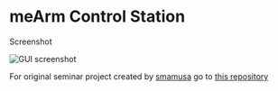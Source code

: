# meArm Control Station


Screenshot

![GUI screenshot](gui1.PNG)

For original seminar project created by [smamusa](https://github.com/smamusa) go to [this repository](https://github.com/smamusa/Seminar-Mehatronika)
